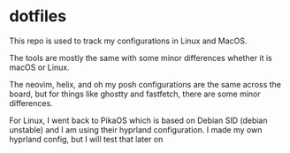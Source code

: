 # dotfiles

This repo is used to track my configurations in Linux and MacOS.

The tools are mostly the same with some minor differences whether it is macOS or Linux.

The neovim, helix, and oh my posh configurations are the same across the board, but for things like ghostty and fastfetch, there are some minor differences.

For Linux, I went back to PikaOS which is based on Debian SID (debian unstable) and I am using their hyprland configuration. I made my own hyprland config, but I will test that later on



